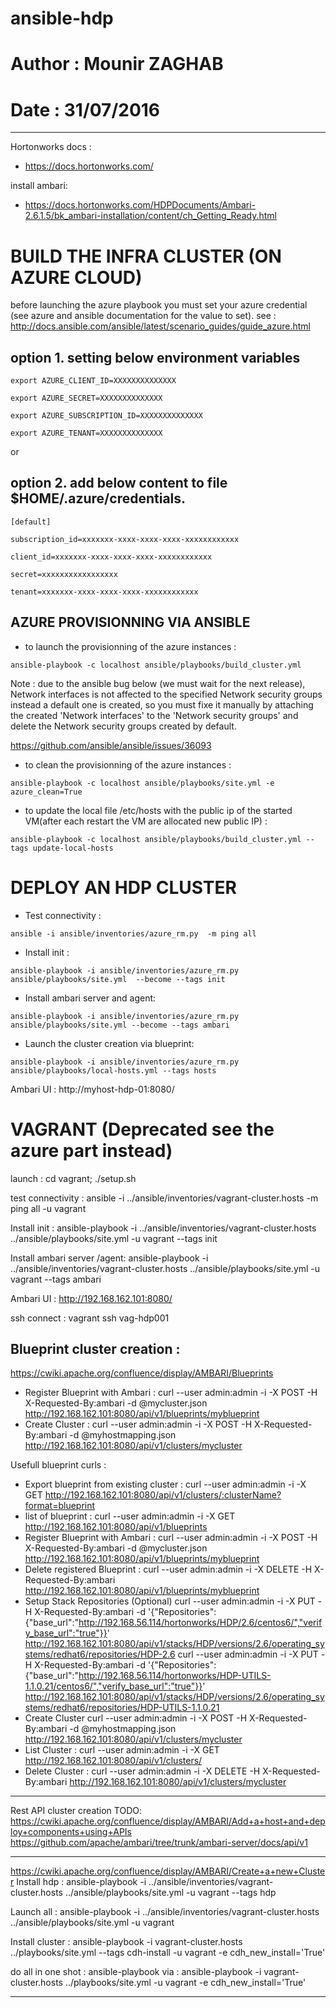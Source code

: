 # ansible-hdp
# Author : Mounir ZAGHAB
# Date : 31/07/2016 

----
Hortonworks docs : 
- https://docs.hortonworks.com/

install ambari:
- https://docs.hortonworks.com/HDPDocuments/Ambari-2.6.1.5/bk_ambari-installation/content/ch_Getting_Ready.html


# BUILD THE INFRA CLUSTER (ON AZURE CLOUD)

before launching the azure playbook you must set your azure credential (see azure and ansible documentation for the value to set).
see : http://docs.ansible.com/ansible/latest/scenario_guides/guide_azure.html
## option 1. setting below environment variables
`export AZURE_CLIENT_ID=XXXXXXXXXXXXXX`

`export AZURE_SECRET=XXXXXXXXXXXXXX`

`export AZURE_SUBSCRIPTION_ID=XXXXXXXXXXXXXX`

`export AZURE_TENANT=XXXXXXXXXXXXXX`

or 
## option 2. add below content to file $HOME/.azure/credentials.

`[default]`

`subscription_id=xxxxxxx-xxxx-xxxx-xxxx-xxxxxxxxxxxx`

`client_id=xxxxxxx-xxxx-xxxx-xxxx-xxxxxxxxxxxx`

`secret=xxxxxxxxxxxxxxxxx`

`tenant=xxxxxxx-xxxx-xxxx-xxxx-xxxxxxxxxxxx`

## AZURE PROVISIONNING VIA ANSIBLE
- to launch the provisionning of the azure instances :

`ansible-playbook -c localhost ansible/playbooks/build_cluster.yml `

Note : due to the ansible bug below (we must wait for the next release), Network interfaces is not affected to the specified Network security groups instead a default one is created, so you must fixe it manually by attaching the created 'Network interfaces' to the 'Network security groups' and delete the Network security groups created by default.

  https://github.com/ansible/ansible/issues/36093

- to clean the provisionning of the azure instances :

`ansible-playbook -c localhost ansible/playbooks/site.yml -e azure_clean=True`

- to update the local file /etc/hosts with the public ip of the started VM(after each restart the VM are allocated new public IP) :

`ansible-playbook -c localhost ansible/playbooks/build_cluster.yml --tags update-local-hosts`

# DEPLOY AN HDP CLUSTER

- Test connectivity           : 

`ansible -i ansible/inventories/azure_rm.py  -m ping all`

- Install init                : 

`ansible-playbook -i ansible/inventories/azure_rm.py ansible/playbooks/site.yml  --become --tags init`

- Install ambari server and agent: 

`ansible-playbook -i ansible/inventories/azure_rm.py ansible/playbooks/site.yml --become --tags ambari`

- Launch the cluster creation via blueprint: 

`ansible-playbook -i ansible/inventories/azure_rm.py  ansible/playbooks/local-hosts.yml --tags hosts`

Ambari UI   : http://myhost-hdp-01:8080/ 

# VAGRANT (Deprecated see the azure part instead)
launch :
cd vagrant; ./setup.sh

test connectivity           : ansible -i ../ansible/inventories/vagrant-cluster.hosts  -m ping all -u vagrant

Install init                : ansible-playbook -i ../ansible/inventories/vagrant-cluster.hosts ../ansible/playbooks/site.yml -u vagrant --tags init  

Install ambari server /agent: ansible-playbook -i ../ansible/inventories/vagrant-cluster.hosts ../ansible/playbooks/site.yml -u vagrant --tags ambari  

Ambari UI   : http://192.168.162.101:8080/ 
    
ssh connect : vagrant ssh vag-hdp001

Blueprint cluster creation : 
----
https://cwiki.apache.org/confluence/display/AMBARI/Blueprints
- Register Blueprint with Ambari :
	curl --user admin:admin -i -X POST -H X-Requested-By:ambari -d @mycluster.json http://192.168.162.101:8080/api/v1/blueprints/myblueprint
- Create Cluster :
	curl --user admin:admin -i -X POST -H X-Requested-By:ambari -d @myhostmapping.json http://192.168.162.101:8080/api/v1/clusters/mycluster

Usefull blueprint curls : 
- Export blueprint from existing cluster :
	curl --user admin:admin -i -X GET http://192.168.162.101:8080/api/v1/clusters/:clusterName?format=blueprint
- list of blueprint : 
	curl --user admin:admin -i -X GET http://192.168.162.101:8080/api/v1/blueprints
- Register Blueprint with Ambari :
	curl --user admin:admin -i -X POST -H X-Requested-By:ambari -d @mycluster.json http://192.168.162.101:8080/api/v1/blueprints/myblueprint
- Delete registered Blueprint :
	curl --user admin:admin -i -X DELETE -H X-Requested-By:ambari http://192.168.162.101:8080/api/v1/blueprints/myblueprint
- Setup Stack Repositories (Optional)
	curl --user admin:admin -i -X PUT -H X-Requested-By:ambari -d '{"Repositories":{"base_url":"http://192.168.56.114/hortonworks/HDP/2.6/centos6/","verify_base_url":"true"}}' http://192.168.162.101:8080/api/v1/stacks/HDP/versions/2.6/operating_systems/redhat6/repositories/HDP-2.6
	curl --user admin:admin -i -X PUT -H X-Requested-By:ambari -d '{"Repositories":{"base_url":"http://192.168.56.114/hortonworks/HDP-UTILS-1.1.0.21/centos6/","verify_base_url":"true"}}' http://192.168.162.101:8080/api/v1/stacks/HDP/versions/2.6/operating_systems/redhat6/repositories/HDP-UTILS-1.1.0.21
- Create Cluster
	curl --user admin:admin -i -X POST -H X-Requested-By:ambari -d @myhostmapping.json http://192.168.162.101:8080/api/v1/clusters/mycluster
- List Cluster :
	curl --user admin:admin -i -X GET http://192.168.162.101:8080/api/v1/clusters/
- Delete Cluster : 
    curl --user admin:admin -i -X DELETE -H X-Requested-By:ambari http://192.168.162.101:8080/api/v1/clusters/mycluster

----

Rest API cluster creation TODO: 
https://cwiki.apache.org/confluence/display/AMBARI/Add+a+host+and+deploy+components+using+APIs
https://github.com/apache/ambari/tree/trunk/ambari-server/docs/api/v1

----
https://cwiki.apache.org/confluence/display/AMBARI/Create+a+new+Cluster
Install hdp  		: ansible-playbook -i ../ansible/inventories/vagrant-cluster.hosts ../ansible/playbooks/site.yml -u vagrant --tags hdp 

Launch all			: ansible-playbook -i ../ansible/inventories/vagrant-cluster.hosts ../ansible/playbooks/site.yml -u vagrant

Install cluster		: ansible-playbook -i vagrant-cluster.hosts ../playbooks/site.yml --tags cdh-install -u vagrant -e cdh_new_install='True'

do all in one shot :  ansible-playbook via : ansible-playbook -i vagrant-cluster.hosts ../playbooks/site.yml -u vagrant -e cdh_new_install='True'

----
